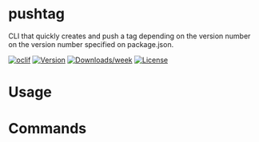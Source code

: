 pushtag
=======

CLI that quickly creates and push a tag depending on the version number 
on the version number 
specified on package.json.

[![oclif](https://img.shields.io/badge/cli-oclif-brightgreen.svg)](https://oclif.io)
[![Version](https://img.shields.io/npm/v/pushtag)](https://npmjs.org/package/pushtag)
[![Downloads/week](https://img.shields.io/npm/dw/pushtag)](https://npmjs.org/package/pushtag)
[![License](https://img.shields.io/npm/l/pushtag)](https://github.com/kharenzze/pushtag/blob/master/package.json)

<!-- toc -->
# Usage
<!-- usage -->
# Commands
<!-- commands -->
